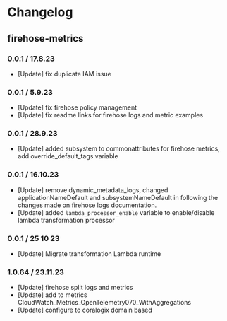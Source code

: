 # Changelog

## firehose-metrics

### 0.0.1 / 17.8.23
* [Update] fix duplicate IAM issue

### 0.0.1 / 5.9.23
* [Update] fix firehose policy management
* [Update] fix readme links for firehose logs and metric examples

### 0.0.1 / 28.9.23
* [Update] added subsystem to commonattributes for firehose metrics, add override_default_tags variable

### 0.0.1 / 16.10.23
* [Update] remove dynamic_metadata_logs, changed applicationNameDefault and subsystemNameDefault in following the changes made on firehose logs documentation.
* [Update] added `lambda_processor_enable` variable to enable/disable lambda transformation processor

### 0.0.1 / 25 10 23
* [Update] Migrate transformation Lambda runtime

### 1.0.64 / 23.11.23
* [Update] firehose split logs and metrics
* [Update] add to metrics CloudWatch_Metrics_OpenTelemetry070_WithAggregations
* [Update] configure to coralogix domain based

